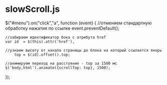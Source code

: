 # slowScroll.js

$("#menu").on("click","a", function (event) {
	//отменяем стандартную обработку нажатия по ссылке
	event.preventDefault();

	//забираем идентификатор бока с атрибута href
	var id  = $(this).attr('href'),

	//узнаем высоту от начала страницы до блока на который ссылается якорь
		top = $(id).offset().top;

	//анимируем переход на расстояние - top за 1500 мс
	$('body,html').animate({scrollTop: top}, 1500);
});
